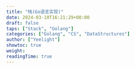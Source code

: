 ```yaml
---
title: "栈(Go语言实现)"
date: 2024-03-10T16:21:29+08:00
draft: false
taps: ["Stack", "Golang"]
categories: ["Golang", "CS", "DataStructures"]
author: ["Yeelight"]
showtoc: true
weight:
readingTime: true
---
```

